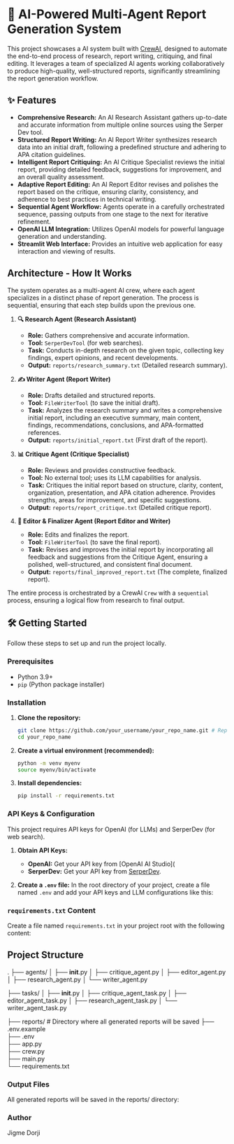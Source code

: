 # 🚀 AI-Powered Multi-Agent Report Generation System

This project showcases a  AI system built with [CrewAI](https://www.crewai.com/), designed to automate the end-to-end process of research, report writing, critiquing, and final editing. It leverages a team of specialized AI agents working collaboratively to produce high-quality, well-structured reports, significantly streamlining the report generation workflow.

## ✨ Features

*   **Comprehensive Research:** An AI Research Assistant gathers up-to-date and accurate information from multiple online sources using the Serper Dev tool.
*   **Structured Report Writing:** An AI Report Writer synthesizes research data into an initial draft, following a predefined structure and adhering to APA citation guidelines.
*   **Intelligent Report Critiquing:** An AI Critique Specialist reviews the initial report, providing detailed feedback, suggestions for improvement, and an overall quality assessment.
*   **Adaptive Report Editing:** An AI Report Editor revises and polishes the report based on the critique, ensuring clarity, consistency, and adherence to best practices in technical writing.
*   **Sequential Agent Workflow:** Agents operate in a carefully orchestrated sequence, passing outputs from one stage to the next for iterative refinement.
*   **OpenAI LLM Integration:** Utilizes OpenAI models for powerful language generation and understanding.
*   **Streamlit Web Interface:** Provides an intuitive web application for easy interaction and viewing of results.

## Architecture - How It Works

The system operates as a multi-agent AI crew, where each agent specializes in a distinct phase of report generation. The process is sequential, ensuring that each step builds upon the previous one.

1.  **🔍 Research Agent (Research Assistant)**
    *   **Role:** Gathers comprehensive and accurate information.
    *   **Tool:** `SerperDevTool` (for web searches).
    *   **Task:** Conducts in-depth research on the given topic, collecting key findings, expert opinions, and recent developments.
    *   **Output:** `reports/research_summary.txt` (Detailed research summary).

2.  **✍️ Writer Agent (Report Writer)**
    *   **Role:** Drafts detailed and structured reports.
    *   **Tool:** `FileWriterTool` (to save the initial draft).
    *   **Task:** Analyzes the research summary and writes a comprehensive initial report, including an executive summary, main content, findings, recommendations, conclusions, and APA-formatted references.
    *   **Output:** `reports/initial_report.txt` (First draft of the report).

3.  **📊 Critique Agent (Critique Specialist)**
    *   **Role:** Reviews and provides constructive feedback.
    *   **Tool:** No external tool; uses its LLM capabilities for analysis.
    *   **Task:** Critiques the initial report based on structure, clarity, content, organization, presentation, and APA citation adherence. Provides strengths, areas for improvement, and specific suggestions.
    *   **Output:** `reports/report_critique.txt` (Detailed critique report).

4.  **📝 Editor & Finalizer Agent (Report Editor and Writer)**
    *   **Role:** Edits and finalizes the report.
    *   **Tool:** `FileWriterTool` (to save the final report).
    *   **Task:** Revises and improves the initial report by incorporating all feedback and suggestions from the Critique Agent, ensuring a polished, well-structured, and consistent final document.
    *   **Output:** `reports/final_improved_report.txt` (The complete, finalized report).

The entire process is orchestrated by a CrewAI `Crew` with a `sequential` process, ensuring a logical flow from research to final output.

## 🛠️ Getting Started

Follow these steps to set up and run the project locally.

### Prerequisites

*   Python 3.9+
*   `pip` (Python package installer)

### Installation

1.  **Clone the repository:**
    ```bash
    git clone https://github.com/your_username/your_repo_name.git # Replace with your actual repo URL
    cd your_repo_name
    ```
2.  **Create a virtual environment (recommended):**
    ```bash
    python -m venv myenv
    source myenv/bin/activate  
    ```
3.  **Install dependencies:**
    ```bash
    pip install -r requirements.txt
    ```

### API Keys & Configuration

This project requires API keys for OpenAI (for LLMs) and SerperDev (for web search).

1.  **Obtain API Keys:**
    *   **OpenAI:** Get your API key from [OpenAI AI Studio](
    *   **SerperDev:** Get your API key from [SerperDev](https://serper.dev/).

2.  **Create a `.env` file:**
    In the root directory of your project, create a file named `.env` and add your API keys and LLM configurations like this:


### `requirements.txt` Content

Create a file named `requirements.txt` in your project root with the following content:



## Project Structure
.
├── agents/
│   ├── __init__.py
│   ├── critique_agent.py
│   ├── editor_agent.py
│   ├── research_agent.py
│   └── writer_agent.py


├── tasks/
│   ├── __init__.py
│   ├── critique_agent_task.py
│   ├── editor_agent_task.py
│   ├── research_agent_task.py
│   └── writer_agent_task.py


├── reports/                 # Directory where all generated reports will be saved
├── .env.example             
├── .env                    
├── app.py                  
├── crew.py                  
├── main.py                  
└── requirements.txt         


### Output Files
All generated reports will be saved in the reports/ directory:


### Author

Jigme Dorji